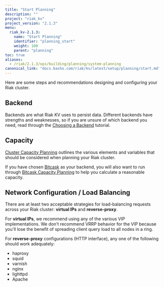 ```yaml
---
title: "Start Planning"
description: ""
project: "riak_kv"
project_version: "2.1.3"
menu:
  riak_kv-2.1.3:
    name: "Start Planning"
    identifier: "planning_start"
    weight: 100
    parent: "planning"
toc: true
aliases:
  - /riak/2.1.3/ops/building/planning/system-planning
canonical_link: "docs.basho.com/riak/kv/latest/setup/planning/start.md"
---
```


[plan backend]: /riak/kv/2.1.3/setup/planning/backend
[plan cluster capacity]: /riak/kv/2.1.3/setup/planning/cluster-capacity
[plan backend bitcask]: /riak/kv/2.1.3/setup/planning/backend/bitcask
[plan bitcask capacity]: /riak/kv/2.1.3/setup/planning/bitcask-capacity-calc

Here are some steps and recommendations designing and configuring your
Riak cluster.

## Backend

Backends are what Riak KV uses to persist data. Different backends have
strengths and weaknesses, so if you are unsure of which backend you
need, read through the [Choosing a Backend][plan backend] tutorial.

## Capacity

[Cluster Capacity Planning][plan cluster capacity] outlines the various elements and variables that should be considered when planning your Riak cluster.

If you have chosen [Bitcask][plan backend bitcask] as your backend, you will also want to run through [Bitcask Capacity Planning][plan bitcask capacity] to help you calculate a reasonable capacity.

## Network Configuration / Load Balancing

There are at least two acceptable strategies for load-balancing requests
across your Riak cluster: **virtual IPs** and **reverse-proxy**.

For **virtual IPs**, we recommend using any of the various VIP
implementations. We don't recommend VRRP behavior for the VIP because
you'll lose the benefit of spreading client query load to all nodes in a
ring.

For **reverse-proxy** configurations (HTTP interface), any one of the
following should work adequately:

* haproxy
* squid
* varnish
* nginx
* lighttpd
* Apache

